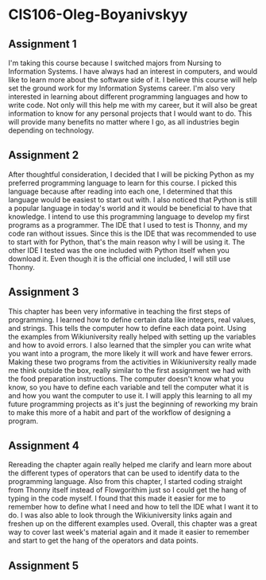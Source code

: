 # CIS106-Oleg-Boyanivskyy

## Assignment 1

I'm taking this course because I switched majors from Nursing to Information Systems. I have always had an interest in computers, and would like to learn more about the software side of it. I believe this course will help set the ground work for my Information Systems career. I'm also very interested in learning about different programming languages and how to write code. Not only will this help me with my career, but it will also be great information to know for any personal projects that I would want to do. This will provide many benefits no matter where I go, as all industries begin depending on technology.

## Assignment 2

After thoughtful consideration, I decided that I will be picking Python as my preferred programming language to learn for this course. I picked this language because after reading into each one, I determined that this language would be easiest to start out with. I also noticed that Python is still a popular language in today's world and it would be beneficial to have that knowledge. I intend to use this programming language to develop my first programs as a programmer. The IDE that I used to test is Thonny, and my code ran without issues. Since this is the IDE that was recommended to use to start with for Python, that's the main reason why I will be using it. The other IDE I tested was the one included with Python itself when you download it. Even though it is the official one included, I will still use Thonny.

## Assignment 3

This chapter has been very informative in teaching the first steps of programming. I learned how to define certain data like integers, real values, and strings. This tells the computer how to define each data point. Using the examples from Wikiuniversity really helped with setting up the variables and how to avoid errors. I also learned that the simpler you can write what you want into a program, the more likely it will work and have fewer errors. Making these two programs from the activities in Wikiuniversity really made me think outside the box, really similar to the first assignment we had with the food preparation instructions. The computer doesn't know what you know, so you have to define each variable and tell the computer what it is and how you want the computer to use it. I will apply this learning to all my future programming projects as it's just the beginning of reworking my brain to make this more of a habit and part of the workflow of designing a program.

## Assignment 4

Rereading the chapter again really helped me clarify and learn more about the different types of operators that can be used to identify data to the programming language. Also from this chapter, I started coding straight from Thonny itself instead of Flowgorithim just so I could get the hang of typing in the code myself. I found that this made it easier for me to remember how to define what I need and how to tell the IDE what I want it to do. I was also able to look through the Wikiuniversity links again and freshen up on the different examples used. Overall, this chapter was a great way to cover last week's material again and it made it easier to remember and start to get the hang of the operators and data points.

## Assignment 5

